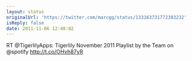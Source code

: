 ```yaml
---
layout: status
originalUrl: 'https://twitter.com/marcgg/status/133163731772383232'
isReply: false
date: 2011-11-06 12:48:02
---
```


RT @TigerlilyApps: Tigerlily November 2011 Playlist by the Team on @spotify http://t.co/OHvh87yR
